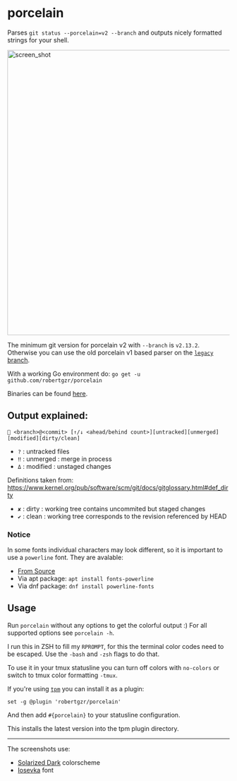 porcelain
============

Parses `git status --porcelain=v2 --branch` and outputs nicely formatted strings for your shell.

<img width="646" alt="screen_shot" src="https://user-images.githubusercontent.com/3930615/27802035-9c1b92d2-6021-11e7-9289-7b8a17164bf4.png">

The minimum git version for porcelain v2 with `--branch` is `v2.13.2`.
Otherwise you can use the old porcelain v1 based parser on the [`legacy` branch](https://github.com/robertgzr/porcelain/tree/legacy).

With a working Go environment do: `go get -u github.com/robertgzr/porcelain`

Binaries can be found [here](https://github.com/robertgzr/porcelain/releases).

## Output explained:

 ` <branch>@<commit> [↑/↓ <ahead/behind count>][untracked][unmerged][modified][dirty/clean]`

- `?`  : untracked files
- `‼`  : unmerged : merge in process
- `Δ`  : modified : unstaged changes

Definitions taken from: https://www.kernel.org/pub/software/scm/git/docs/gitglossary.html#def_dirty
- `✘`  : dirty : working tree contains uncommited but staged changes
- `✔`  : clean : working tree corresponds to the revision referenced by HEAD

### Notice
In some fonts individual characters may look different, so it is important to use a `powerline` font. They are avalable:

- [From Source](https://github.com/powerline/fonts)
- Via apt package: `apt install fonts-powerline`
- Via dnf package: `dnf install powerline-fonts`

## Usage

Run `porcelain` without any options to get the colorful output :)
For all supported options see `porcelain -h`.

I run this in ZSH to fill my `RPROMPT`, for this the terminal color codes need to be escaped.
Use the `-bash` and `-zsh` flags to do that.

To use it in your tmux statusline you can turn off colors with `no-colors` or switch to tmux color formatting `-tmux`.

If you're using [`tpm`](https://github.com/tmux-plugins/tpm) you can install it as a plugin:
```tmux
set -g @plugin 'robertgzr/porcelain'
```
And then add `#{porcelain}` to your statusline configuration.

This installs the latest version into the tpm plugin directory.

---

The screenshots use:
* [Solarized Dark](http://ethanschoonover.com/solarized) colorscheme
* [Iosevka](https://github.com/be5invis/Iosevka) font
